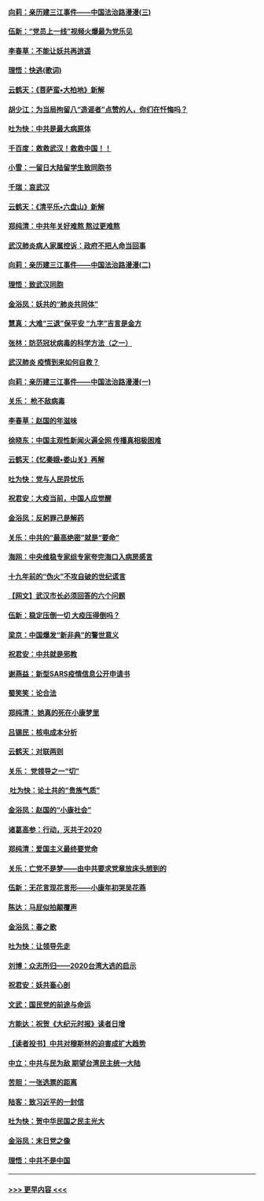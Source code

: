 #### [向莉：亲历建三江事件——中国法治路漫漫(三)](../pages/nsc993/n11831825.md?t=02021555) 
#### [伍新：“党员上一线”视频火爆最为党乐见](../pages/nsc993/n11838200.md?t=02021555) 
#### [李春草：不能让妖共再逍遥](../pages/nsc993/n11838102.md?t=02021555) 
#### [理悟：快逃(歌词)](../pages/nsc993/n11838083.md?t=02021555) 
#### [云鹤天：《菩萨蛮▪大柏地》新解](../pages/nsc993/n11838059.md?t=02021555) 
#### [胡少江：为当局拘留八“造谣者”点赞的人，你们在忏悔吗？](../pages/nsc993/n11836801.md?t=02021555) 
#### [吐为快：中共是最大病原体](../pages/nsc993/n11836748.md?t=02021555) 
#### [千百度：救救武汉！救救中国！！](../pages/nsc993/n11836145.md?t=02021555) 
#### [小雪：一留日大陆留学生致同胞书](../pages/nsc993/n11834624.md?t=02021555) 
#### [千瑞：哀武汉](../pages/nsc993/n11833647.md?t=02021555) 
#### [云鹤天：《清平乐▪六盘山》新解](../pages/nsc993/n11833611.md?t=02021555) 
#### [郑纯清：中共年关好难熬 熬过更难熬](../pages/nsc993/n11833489.md?t=02021555) 
#### [武汉肺炎病人家属控诉：政府不把人命当回事](../pages/nsc993/n11833205.md?t=02021555) 
#### [向莉：亲历建三江事件——中国法治路漫漫(二)](../pages/nsc993/n11829102.md?t=02021555) 
#### [理悟：致武汉同胞](../pages/nsc993/n11831522.md?t=02021555) 
#### [金浴凤：妖共的“肺炎共同体”](../pages/nsc993/n11829448.md?t=02021555) 
#### [慧真：大难“三退”保平安 “九字”吉言是金方](../pages/nsc993/n11829501.md?t=02021555) 
#### [张林：防范冠状病毒的科学方法（之一）](../pages/nsc993/n11828618.md?t=02021555) 
#### [武汉肺炎 疫情到来如何自救？](../pages/nsc993/n11827632.md?t=02021555) 
#### [向莉：亲历建三江事件——中国法治路漫漫(一)](../pages/nsc993/n11827190.md?t=02021555) 
#### [关乐： 枪不敌病毒](../pages/nsc993/n11826746.md?t=02021555) 
#### [李春草：赵国的年滋味](../pages/nsc993/n11826321.md?t=02021555) 
#### [徐晓东：中国主观性新闻火遍全网 传播真相极困难](../pages/nsc993/n11826508.md?t=02021555) 
#### [云鹤天：《忆秦娥▪娄山关》再解](../pages/nsc993/n11824682.md?t=02021555) 
#### [吐为快：党与人民异忧乐](../pages/nsc993/n11824660.md?t=02021555) 
#### [祝君安：大疫当前，中国人应觉醒](../pages/nsc993/n11821946.md?t=02021555) 
#### [金浴凤：反躬罪己是解药](../pages/nsc993/n11820280.md?t=02021555) 
#### [关乐：中共的“最高绝密”就是“要命”](../pages/nsc993/n11816946.md?t=02021555) 
#### [海网：中央维稳专家组专家夸完海口入病房感言](../pages/nsc993/n11815138.md?t=02021555) 
#### [十九年前的“伪火”不攻自破的世纪谎言](../pages/nsc993/n11813238.md?t=02021555) 
#### [【网文】武汉市长必须回答的六个问题](../pages/nsc993/n11813848.md?t=02021555) 
#### [伍新：稳定压倒一切 大疫压得倒吗？](../pages/nsc993/n11812634.md?t=02021555) 
#### [梁京：中国爆发“新非典”的警世意义](../pages/nsc993/n11812554.md?t=02021555) 
#### [祝君安：中共就是邪教](../pages/nsc993/n11812431.md?t=02021555) 
#### [谢燕益：新型SARS疫情信息公开申请书](../pages/nsc993/n11808840.md?t=02021555) 
#### [蜀笑笑：论合法](../pages/nsc993/n11808064.md?t=02021555) 
#### [郑纯清： 她真的死在小康梦里](../pages/nsc993/n11806623.md?t=02021555) 
#### [吕锡民：核电成本分析](../pages/nsc993/n11806284.md?t=02021555) 
#### [云鹤天：对联两则](../pages/nsc993/n11805957.md?t=02021555) 
#### [关乐： 党领导之一“切”](../pages/nsc993/n11804505.md?t=02021555) 
#### [ 吐为快：论土共的“贵族气质”](../pages/nsc993/n11804490.md?t=02021555) 
#### [金浴凤：赵国的“小康社会”](../pages/nsc993/n11804452.md?t=02021555) 
#### [诸葛高参：行动，灭共于2020](../pages/nsc993/n11804120.md?t=02021555) 
#### [郑纯清：爱国主义最终要党命](../pages/nsc993/n11802197.md?t=02021555) 
#### [关乐：亡党不是梦——由中共要求党章放床头想到的](../pages/nsc993/n11802156.md?t=02021555) 
#### [伍新：无花言现花言形——小康年初哭吴花燕](../pages/nsc993/n11800044.md?t=02021555) 
#### [陈达：马屁似拍颠覆声](../pages/nsc993/n11800010.md?t=02021555) 
#### [金浴凤：春之歌](../pages/nsc993/n11797687.md?t=02021555) 
#### [吐为快：让领导先走](../pages/nsc993/n11797512.md?t=02021555) 
#### [刘博：众志所归——2020台湾大选的启示](../pages/nsc993/n11796878.md?t=02021555) 
#### [祝君安：妖共畜心剖](../pages/nsc993/n11794273.md?t=02021555) 
#### [文武：国民党的前途与命运](../pages/nsc993/n11794198.md?t=02021555) 
#### [方能达：祝贺《大纪元时报》读者日增](../pages/nsc993/n11793807.md?t=02021555) 
#### [【读者投书】中共对穆斯林的迫害成扩大趋势](../pages/nsc993/n11791371.md?t=02021555) 
#### [中立：中共与民为敌 期望台湾民主统一大陆](../pages/nsc993/n11790392.md?t=02021555) 
#### [苦胆：一张选票的距离](../pages/nsc993/n11788914.md?t=02021555) 
#### [陆客：致习近平的一封信](../pages/nsc993/n11788867.md?t=02021555) 
#### [吐为快：贺中华民国之民主光大](../pages/nsc993/n11788618.md?t=02021555) 
#### [金浴凤：末日党之像](../pages/nsc993/n11787475.md?t=02021555) 
#### [理悟：中共不是中国](../pages/nsc993/n11787463.md?t=02021555) 

----
#### [ >>> 更早内容 <<< ](../indexes/nsc993-earlier.md)

